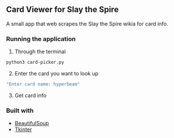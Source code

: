 ## Card Viewer for Slay the Spire
A small app that web scrapes the Slay the Spire wikia for card info.

### Running the application
1. Through the terminal
```sh
python3 card-picker.py
```
2. Enter the card you want to look up
```sh
"Enter card name: hyperbeam"
```
3. Get card info

### Built with
* [BeautifulSoup](https://www.crummy.com/software/BeautifulSoup/bs4/doc/)
* [Tkinter](https://docs.python.org/3/library/tkinter.html)

